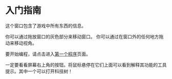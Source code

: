 # 入门指南
这个窗口包含了游戏中所有东西的信息。

你可以通过拖放窗口的灰色部分来移动窗口。
你可以通过在窗口外的任何地方拖动来移动视角。

要开始编程，请点击进入[第一个程序](docs/first_program.md)页面。

一定要看看屏幕右上角的按钮。将鼠标悬停在它们上面可以看到解释其功能的工具提示。其中一个可以打开科技树！